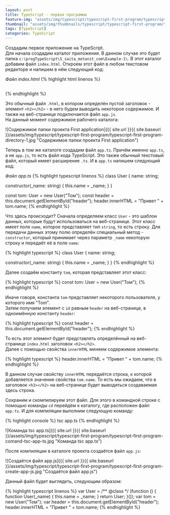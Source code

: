 ```yaml
---
layout: post
title: TypeScript - первая программа
feature-img: "assets/img/typescript/typescript-first-program/typescript-first-program-title.jpg"
thumbnail: "assets/img/thumbnails/typescript/typescript-first-program/typescript-first-program-title.jpg"
tags: [TypeScript]
categories: TypeScript
---
```


Создадим первое приложение на TypeScript.   
Для начала создадим каталог приложения. В данном случае это будет папка `c:\progTypeScript\S_saita_metanit_com\Example-1\`. 
В этот каталог добавим файл `index.html`. Откроем этот файл в любом текстовом редакторе и напишем в нём следующий код: 

_Файл index.html_
{% highlight html linenos %}
<!DOCTYPE html>
<html>
<head>
  <meta charset="utf-8">
  <title>Metanit.com</title>
</head>
<body>
  <h2 id="header"></h2>
  <script src="app.js"></script>
</body>
</html>
{% endhighlight %}

Это обычный файл `.html`, в котором определён пустой заголовок - элемент `<h2></h2>` - в него будем выводить некоторое содержимое. 
И также на веб-странице подключается файл `app.js`.   
На данный момент содержимое рабочего каталога: 

![Содержимое папки проекта First application]({{ site.url }}{{ site.baseurl }}/assets/img/typescript/typescript-first-program/typescript-first-program-directory-1.jpg "Содержимое папки проекта First application")

Теперь в том же каталоге создадим файл `app.ts`. Причём именно `app.ts`, а не `app.js`, то есть файл кода TypeScript. Это 
также обычный текстовый файл, который имеет расширение `.ts`. И в `app.ts` напишем следующий код: 

_Файл app.ts_
{% highlight typescript linenos %}
class User {
  name: string;
  
  constructor(_name: string) {
    this.name = _name;
  }
}

const tom: User = new User("Том");
const header = this.document.getElementById("header");
header.innerHTML = "Привет " + tom.name;
{% endhighlight %}

Что здесь происходит? Сначала определяем класс `User` - это шаблон данных, которые будут использоваться на веб-странице. 
Этот класс имеет поле `name`, которое представляет тип `string`, то есть строку. Для передачи данных этому полю определён 
специальный метод - `constructor`, который принимает через параметр `_name` некоторую строку и передаёт её в поле `name`: 

{% highlight typescript %}
class User {
  name: string;
  
  constructor(_name: string) {
    this.name = _name;
  }
}
{% endhighlight %}

Далее создаём константу `tom`, которая представляет этот класс: 

{% highlight typescript %}
const tom: User = new User("Том");
{% endhighlight %}

Иначе говоря, константа `tom` представляет некоторого пользователя, у которого имя "Tom".   
Затем получаем элемент с `id` равным `header` на веб-странице, в одноимённую константу `header`: 

{% highlight typescript %}
const header = this.document.getElementById("header");
{% endhighlight %}

То есть этот элемент будет представлять определённый на веб-странице `index.html` заголовок `<h2></h2>`.   
Далее с помощью свойства `innerHTML` меняем содержимое элемента: 

{% highlight typescript %}
header.innerHTML = "Привет " + tom.name;
{% endhighlight %}

В данном случае свойству `innerHTML` передаётся строка, к которой добавляется значение свойства `tom.name`. 
То есть мы ожидаем, что в заголовок `<h2></h2>` на веб-странице будет выводиться создаваемая здесь строка. 

Сохраним и скомпилируем этот файл. Для этого в командной строке с помощью команды `cd` перейдём к каталогу, где 
расположен файл `app.ts`. И для компиляции выполним следующую команду: 

{% highlight console %}
tsc app.ts
{% endhighlight %}

![Команда tsc app.ts]({{ site.url }}{{ site.baseurl }}/assets/img/typescript/typescript-first-program/typescript-first-program-comand-tsc-app-ts.jpg "Команда tsc app.ts")

После компиляции в каталоге проекта создаётся файл `app.js`: 

![Создаётся файл app.js]({{ site.url }}{{ site.baseurl }}/assets/img/typescript/typescript-first-program/typescript-first-program-create-app-js.jpg "Создаётся файл app.js")

Данный файл будет выглядеть, следующим образом: 

{% highlight typescript linenos %}
var User = /** @class */ (function () {
    function User(_name) {
        this.name = _name;
    }
    return User;
}());
var tom = new User("Том");
var header = this.document.getElementById("header");
header.innerHTML = "Привет " + tom.name;
{% endhighlight %}

